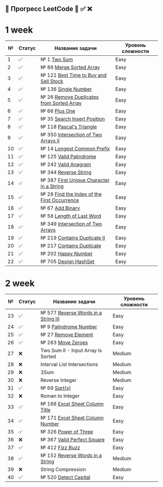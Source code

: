 ## 📌 Прогресс LeetCode 🔄 ✅ ❌

# 1 week

| №  | Статус | Название задачи                                                       | Уровень сложности |
|----|--------|-----------------------------------------------------------------------|-------------------|
| 1  | ✅      | № 1 [Two Sum](src/Java/J1/TwoSumWithMap.java)                         | Easy              |
| 2  | ✅      | № 88 [Merge Sorted Array](src/Java/J88/Main.java)                     | Easy              |
| 3  | ✅      | № 121 [Best Time to Buy and Sell Stock](src/Java/J121/Main.java)      | Easy              |
| 4  | ✅      | № 136 [Single Number](src/Java/J136/Main.java)                        | Easy              |
| 5  | ✅      | № 26 [Remove Duplicates from Sorted Array](src/Java/J26/Main.java)    | Easy              |
| 6  | ✅      | № 66 [Plus One](src/Java/J66/Main.java)                               | Easy              |
| 7  | ✅      | № 35 [Search Insert Position](src/Java/J35/Main.java)                 | Easy              |
| 8  | ✅      | № 118 [Pascal's Triangle](src/Java/J118/Main.java)                    | Easy              |
| 9  | ✅      | № 350 [Intersection of Two Arrays II](src/Java/J350/Main.java)        | Easy              |
| 10 | ✅      | № 14 [Longest Common Prefix](src/Java/J14/Main.java)                  | Easy              |
| 11 | ✅      | № 125 [Valid Palindrome](src/Java/J125/Main.java)                     | Easy              |
| 12 | ✅      | № 242 [Valid Anagram](src/Java/J242/Main.java)                        | Easy              |
| 13 | ✅      | № 344 [Reverse String](src/Java/J344/Main.java)                       | Easy              |
| 14 | ✅      | № 387 [First Unique Character in a String](src/Java/J387/Main.java)   | Easy              |
| 15 | ✅      | № 28 [Find the Index of the First Occurrence](src/Java/J28/Main.java) | Easy              |
| 16 | ✅      | № 67 [Add Binary](src/Java/J67/Solution.java)                         | Easy              |
| 17 | ✅      | № 58 [Length of Last Word](src/Java/J58/Solution.java)                | Easy              |
| 18 | ✅      | № 349 [Intersection of Two Arrays](src/Java/J349/Solution.java)       | Easy              |
| 19 | ✅      | № 219 [Contains Duplicate II](src/Java/J219/Solution.java)            | Easy              |
| 20 | ✅      | № 217 [Contains Duplicate](src/Java/J217/Solution.java)               | Easy              |
| 21 | ✅      | № 202 [Happy Number](src/Java/J202/Solution.java)                     | Easy              |
| 22 | ✅      | № 705 [Design HashSet](src/Java/J705/MyHashSet.java)                  | Easy              |

# 2 week

| №  | Статус | Название задачи                                                    | Уровень сложности |
|----|--------|--------------------------------------------------------------------|-------------------|
| 23 | ✅      | № 577 [Reverse Words in a String III](src/Java/J577/Solution.java) | Easy              |
| 24 | ✅      | № 9  [Palindrome Number](src/Java/j9/Solution.java)                | Easy              |
| 25 | ✅      | № 27 [Remove Element](src/Java/j27/Solution.java)                  | Easy              |
| 26 | ✅      | № 283 [Move Zeroes](src/Java/j283/Solution.java)                   | Easy              |
| 27 | ❌      | Two Sum II - Input Array Is Sorted                                 | Medium            |
| 28 | ❌      | Interval List Intersections                                        | Medium            |
| 29 | ❌      | 3Sum                                                               | Medium            |
| 30 | ❌      | Reverse Integer                                                    | Medium            |
| 31 | ✅      | № 69 [Sqrt(x)](src/Java/j69/Solution.java)                         | Easy              |
| 32 | ❌      | Roman to Integer                                                   | Easy              |
| 33 | ✅      | № 168 [Excel Sheet Column Title](src/Java/j168/Solution.java)      | Easy              |
| 34 | ✅      | № 171 [Excel Sheet Column Number](src/Java/j171/Solution.java)     | Easy              |
| 35 | ✅      | № 326 [Power of Three](src/Java/j326/Solution.java)                | Easy              |
| 36 | ❌      | № 367 [Valid Perfect Square](src/Java/j367/Solution.java)          | Easy              |
| 37 | ✅      | № 412 [Fizz Buzz](src/Java/j412/Solution.java)                     | Easy              |
| 38 | ✅      | № 152 [Reverse Words in a String](src/Java/j151/Solution.java)     | Medium            |
| 39 | ❌      | String Compression                                                 | Medium            |
| 40 | ✅      | № 520 [Detect Capital](src/Java/j520/Solution.java)                | Easy              |

